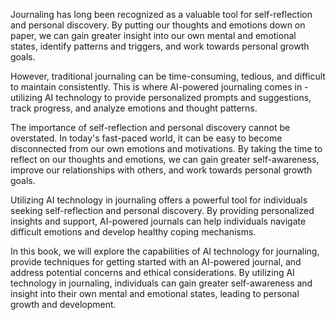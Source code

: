 
Journaling has long been recognized as a valuable tool for self-reflection and personal discovery. By putting our thoughts and emotions down on paper, we can gain greater insight into our own mental and emotional states, identify patterns and triggers, and work towards personal growth goals.

However, traditional journaling can be time-consuming, tedious, and difficult to maintain consistently. This is where AI-powered journaling comes in - utilizing AI technology to provide personalized prompts and suggestions, track progress, and analyze emotions and thought patterns.

The importance of self-reflection and personal discovery cannot be overstated. In today's fast-paced world, it can be easy to become disconnected from our own emotions and motivations. By taking the time to reflect on our thoughts and emotions, we can gain greater self-awareness, improve our relationships with others, and work towards personal growth goals.

Utilizing AI technology in journaling offers a powerful tool for individuals seeking self-reflection and personal discovery. By providing personalized insights and support, AI-powered journals can help individuals navigate difficult emotions and develop healthy coping mechanisms.

In this book, we will explore the capabilities of AI technology for journaling, provide techniques for getting started with an AI-powered journal, and address potential concerns and ethical considerations. By utilizing AI technology in journaling, individuals can gain greater self-awareness and insight into their own mental and emotional states, leading to personal growth and development.
